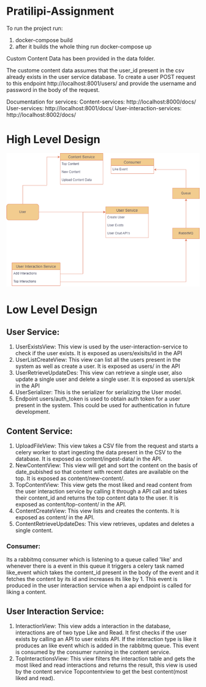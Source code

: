 # Pratilipi-Assignment

To run the project run:

1) docker-compose build
2) after it builds the whole thing run docker-compose up


Custom Content Data has been provided in the data folder.

The custome content data assumes that the user_id present in the csv already exists in the user service database.
To create a user POST request to this endpoint http://localhost:8001/users/ and provide the username and password in the body of the request.

Documentation for services:
Content-services: http://localhost:8000/docs/
User-services: http://localhost:8001/docs/
User-interaction-services: http://localhost:8002/docs/


# High Level Design

![](design/HLD.png)



# Low Level Design

## User Service:
  1) UserExistsView: This view is used by the user-interaction-service to check if the user exists. It is exposed as users/exisits/id in the API
  2) UserListCreateView: This view can list all the users present in the system as well as create a user. It is exposed as users/ in the API
  3) UserRetrieveUpdateDes: This view can retrieve a single user, also update a single user and delete a single user. It is exposed as users/pk in the API
  4) UserSerializer: This is the serializer for serializing the User model.
  5) Endpoint users/auth_token is used to obtain auth token for a user present in the system. This could be used for authentication in future development.

## Content Service:
  1) UploadFileView: This view takes a CSV file from the request and starts a celery worker to start ingesting the data present in the CSV to the database. 
  It is exposed as content/ingest-data/ in the API.
  2) NewContentView: This view will get and sort the content on the basis of date_pubished so that content with recent dates are available on the top.
  It is exposed as content/new-content/.
  3) TopContentView: This view gets the most liked and read content from the user interaction service by calling it through a API call and takes their content_id and 
    returns the top content data to the user. It is exposed as content/top-content/ in the API.
  4) ContentCreateView: This view lists and creates the contents. It is exposed as content/ in the API.
  5) ContentRetrieveUpdateDes: This view retrieves, updates and deletes a single content.


### Consumer:
   Its a rabbitmq consumer which is listening to a queue called 'like' and whenever there is a event in this queue it triggers a celery task named like_event which takes the content_id present in the body of the event and it fetches the content by its id and increases its like by 1. This event is produced in the user interaction service when a api endpoint is called for liking a content.


## User Interaction Service:
   1) InteractionView: This view adds a interaction in the database, interactions are of two type Like and Read. It first checks if the user exists by calling an API to user exists API. If the interaction type is like it produces an like event which is added in the rabbitmq queue. This event is consumed by the consumer running in the content service.
   2) TopInteractionsView: This view filters the interaction table and gets the most liked and read interactions and returns the result, this view is used by the content service Topcontentview to get the best content(most liked and read).
    
